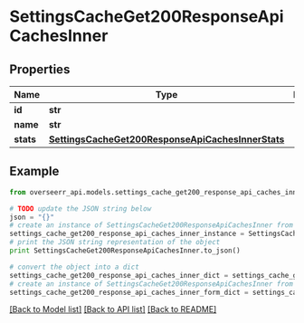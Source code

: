 # SettingsCacheGet200ResponseApiCachesInner


## Properties
Name | Type | Description | Notes
------------ | ------------- | ------------- | -------------
**id** | **str** |  | [optional] 
**name** | **str** |  | [optional] 
**stats** | [**SettingsCacheGet200ResponseApiCachesInnerStats**](SettingsCacheGet200ResponseApiCachesInnerStats.md) |  | [optional] 

## Example

```python
from overseerr_api.models.settings_cache_get200_response_api_caches_inner import SettingsCacheGet200ResponseApiCachesInner

# TODO update the JSON string below
json = "{}"
# create an instance of SettingsCacheGet200ResponseApiCachesInner from a JSON string
settings_cache_get200_response_api_caches_inner_instance = SettingsCacheGet200ResponseApiCachesInner.from_json(json)
# print the JSON string representation of the object
print SettingsCacheGet200ResponseApiCachesInner.to_json()

# convert the object into a dict
settings_cache_get200_response_api_caches_inner_dict = settings_cache_get200_response_api_caches_inner_instance.to_dict()
# create an instance of SettingsCacheGet200ResponseApiCachesInner from a dict
settings_cache_get200_response_api_caches_inner_form_dict = settings_cache_get200_response_api_caches_inner.from_dict(settings_cache_get200_response_api_caches_inner_dict)
```
[[Back to Model list]](../README.md#documentation-for-models) [[Back to API list]](../README.md#documentation-for-api-endpoints) [[Back to README]](../README.md)


